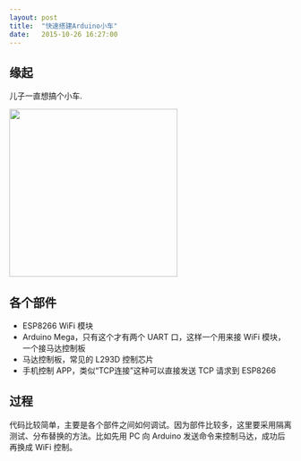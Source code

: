 ```yaml
---
layout: post
title:  "快速搭建Arduino小车"
date:   2015-10-26 16:27:00
---
```


## 缘起
儿子一直想搞个小车.

<img src="http://fkpwolf.net/images/2015/arduino-moto.jpg" width="300px"/>

## 各个部件
- ESP8266 WiFi 模块
- Arduino Mega，只有这个才有两个 UART 口，这样一个用来接 WiFi 模块，一个接马达控制板
- 马达控制板，常见的 L293D 控制芯片
- 手机控制 APP，类似“TCP连接”这种可以直接发送 TCP 请求到 ESP8266

## 过程
代码比较简单，主要是各个部件之间如何调试。因为部件比较多，这里要采用隔离测试、分布替换的方法。比如先用 PC 向 Arduino 发送命令来控制马达，成功后再换成 WiFi 控制。

